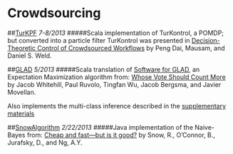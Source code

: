 Crowdsourcing
=============

##[TurKPF](https://github.com/ethanp/crowdsourcing/tree/master/TurKPF)
*7-8/2013*
#####Scala implementation of TurKontrol, a POMDP; but converted into a particle filter
TurKontrol was presented in [Decision-Theoretic Control of Crowdsourced Workflows](https://homes.cs.washington.edu/~mausam/papers/aaai10b.pdf)
by Peng Dai, Mausam, and Daniel S. Weld.

##[GLAD](https://github.com/ethanp/crowdsourcing/tree/master/GLAD)
*5/2013*
#####Scala translation of [Software for GLAD](http://mplab.ucsd.edu/~jake/), an Expectation Maximization algorithm from:
[Whose Vote Should Count More](http://books.nips.cc/papers/files/nips22/NIPS2009_0100.pdf)
by Jacob Whitehill, Paul Ruvolo, Tingfan Wu, Jacob Bergsma, and Javier Movellan.

Also implements the multi-class inference described in the [supplementary materials](http://mplab.ucsd.edu/~jake/supp.pdf)

##[SnowAlgorithm](https://github.com/ethanp/crowdsourcing/tree/master/SnowAlgorithm)
*2/22/2013*
#####Java implementation of the Naive-Bayes from:
[Cheap and fast—but is it good?](http://www.stanford.edu/~jurafsky/amt.pdf)
by Snow, R., O’Connor, B., Jurafsky, D., and Ng, A.Y.

